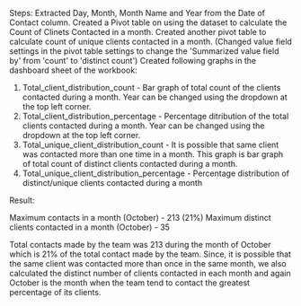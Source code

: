 
Steps:
Extracted Day, Month, Month Name and Year from the Date of Contact column.
Created a Pivot table on using the dataset to calculate the Count of Clinets Contacted in a month.
Created another pivot table to calculate count of unique clients contacted in a month. (Changed value field settings in the pivot table settings to change the 'Summarized value field by' from 'count' to 'distinct count')
Created following graphs in the dashboard sheet of the workbook:
1) Total_client_distribution_count - Bar graph of total count of the clients contacted during a month. Year can be changed using the dropdown at the top left corner.
2) Total_client_distribution_percentage - Percentage ditribution of the total clients contacted during a month. Year can be changed using the dropdown at the top left corner.
3) Total_unique_client_distribution_count - It is possible that same client was contacted more than one time in a month. This graph is bar graph of total count of distinct clients contacted during a month. 
4) Total_unique_client_distribution_percentage - Percentage distribution of distinct/unique clients contacted during a month



Result:

Maximum contacts in a month (October) - 213 (21%)
Maximum distinct clients contacted in a month (October) - 35 

Total contacts made by the team was 213 during the month of October which is 21% of the total contact made by the team. 
Since, it is possible that the same client was contacted more than once in the same month, we also calculated the distinct number of clients contacted in each month and again October is the month when the team tend to contact the greatest percentage of its clients.